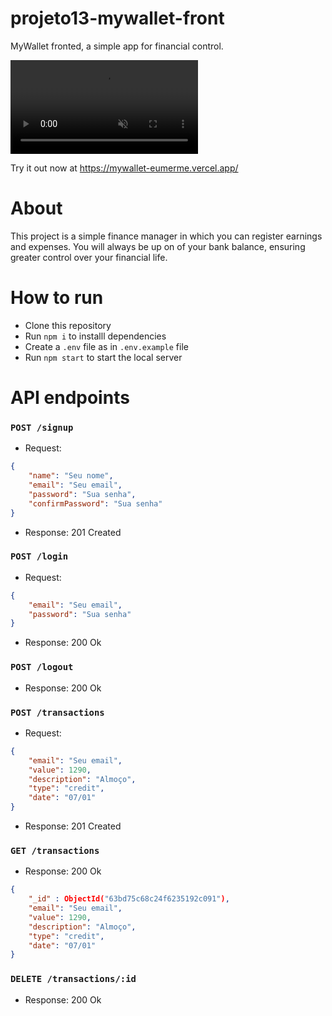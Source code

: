 # projeto13-mywallet-front

MyWallet fronted, a simple app for financial control.

<video src="./public/assets/mywallet.mp4" autoPlay loop muted></video>

Try it out now at https://mywallet-eumerme.vercel.app/

# About

This project is a simple finance manager in which you can register earnings and expenses. You will always be up on of your bank balance, ensuring greater control over your financial life.

# How to run

- Clone this repository
- Run `npm i` to installl dependencies
- Create a `.env` file as in `.env.example` file
- Run `npm start` to start the local server

# API endpoints

### `POST /signup`

- Request:

```json
{
	"name": "Seu nome",
	"email": "Seu email",
	"password": "Sua senha",
	"confirmPassword": "Sua senha"
}
```

- Response: 201 Created

### `POST /login`

- Request:

```json
{
	"email": "Seu email",
	"password": "Sua senha"
}
```

- Response: 200 Ok

### `POST /logout`

- Response: 200 Ok

### `POST /transactions`

- Request:

```json
{
	"email": "Seu email",
	"value": 1290,
	"description": "Almoço",
	"type": "credit",
	"date": "07/01"
}
```

- Response: 201 Created

### `GET /transactions`

- Response: 200 Ok

```json
{
	"_id" : ObjectId("63bd75c68c24f6235192c091"),
	"email": "Seu email",
	"value": 1290,
	"description": "Almoço",
	"type": "credit",
	"date": "07/01"
}
```

### `DELETE /transactions/:id`

- Response: 200 Ok
